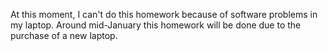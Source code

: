 At this moment, I can't do this homework because of software problems in my laptop.
Around mid-January this homework will be done due to the purchase of a new laptop.
